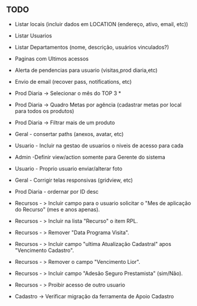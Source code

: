 TODO
--------------------
- Listar locais (incluir dados em LOCATION (endereço, ativo, email, etc))
- Listar Usuarios
- Listar Departamentos (nome, descrição, usuários vinculados?)
- Paginas com Ultimos acessos
- Alerta de pendencias para usuario (visitas,prod diaria,etc)
- Envio de email (recover pass, notifications, etc)
- Prod Diaria -> Selecionar o mês do TOP 3 *
- Prod Diaria -> Quadro Metas por agência (cadastrar metas por local para todos os produtos)
- Prod Diaria -> Filtrar mais de um produto
- Geral - consertar paths (anexos, avatar, etc)
- Usuario - Incluir na gestao de usuarios o niveis de acesso para cada
- Admin -Definir view/action somente para Gerente do sistema
- Usuario - Proprio usuario enviar/alterar foto
- Geral - Corrigir telas responsivas (gridview, etc)
- Prod Diaria - ordernar por ID desc

- Recursos - > Incluir campo para o usuario solicitar o "Mes de aplicação do Recurso" (mes e anos apenas).
- Recursos - > Incluir na lista "Recurso" o item RPL.
- Recursos - > Remover "Data Programa Visita".
- Recursos - > Incluir campo "ultima Atualização Cadastral" apos "Vencimento Cadastro".
- Recursos - > Remover o campo "Vencimento Lior".
- Recursos - > Incluir campo "Adesão Seguro Prestamista" (sim/Não).
- Recursos - > Proibir acesso de outro usuario

- Cadastro -> Verificar migração da ferramenta de Apoio Cadastro